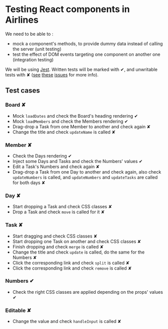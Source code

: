 # Testing React components in Airlines

We need to be able to :

- mock a component's methods, to provide dummy data instead of calling the server (unit testing)
- test the effect of DOM events targeting one component on another one (integration testing)

We will be using [Jest](http://facebook.github.io/jest/). Written tests will be marked with ✔, and unwritable tests with ✘ ([see](https://github.com/facebook/jest/issues/207) [these](https://github.com/facebook/react/issues/278) [issues](https://github.com/facebook/jest/issues/230) for more info).

## Test cases

### Board ✘

- Mock `loadDates` and check the Board's heading rendering ✔
- Mock `loadMembers` and check the Members rendering ✔
- Drag-drop a Task from one Member to another and check again ✘
- Change the title and check `updateName` is called ✘

### Member ✘

- Check the Days rendering ✔
- Inject some Days and Tasks and check the Numbers' values ✔
- Edit a Task's Numbers and check again ✘
- Drag-drop a Task from one Day to another and check again, also check `updateNumbers` is called, and `updateNumbers` and `updateTasks` are called for both days ✘

### Day ✘

- Start dropping a Task and check CSS classes ✘
- Drop a Task and check `move` is called for it ✘

### Task ✘

- Start dragging and check CSS classes ✘
- Start dropping one Task on another and check CSS classes ✘
- Finish dropping and check `merge` is called ✘
- Change the title and check `update` is called, do the same for the Numbers ✘
- Click the corresponding link and check `split` is called ✘
- Click the corresponding link and check `remove` is called ✘

### Numbers ✔

- Check the right CSS classes are applied depending on the props' values ✔

### Editable ✘

- Change the value and check `handleInput` is called ✘

